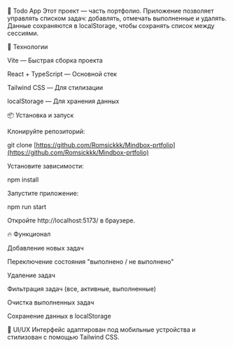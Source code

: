 
📌 Todo App
Этот проект — часть портфолио. Приложение позволяет управлять списком задач: добавлять, отмечать выполненные и удалять. Данные сохраняются в localStorage, чтобы сохранять список между сессиями.

🚀 Технологии

Vite — Быстрая сборка проекта

React + TypeScript — Основной стек

Tailwind CSS — Для стилизации

localStorage — Для хранения данных

📦 Установка и запуск

Клонируйте репозиторий:

git clone [https://github.com/Romsickkk/Mindbox-prtfolio](https://github.com/Romsickkk/Mindbox-prtfolio)

Установите зависимости:

npm install

Запустите приложение:

npm run start

Откройте http://localhost:5173/ в браузере.

🔥 Функционал

Добавление новых задач

Переключение состояния "выполнено / не выполнено"

Удаление задач

Фильтрация задач (все, активные, выполненные)

Очистка выполненных задач

Сохранение данных в localStorage

🎨 UI/UX
Интерфейс адаптирован под мобильные устройства и стилизован с помощью Tailwind CSS.

